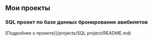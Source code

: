 ## Мои проекты
  ### SQL проект по базе данных бронирование авибилетов
  [Подробнее о проекте](/projects/SQL project/README.md)
